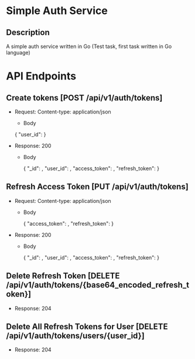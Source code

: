 # Simple Auth Service

## Description

A simple auth service written in Go
(Test task, first task written in Go language)

# API Endpoints

## Create tokens [POST /api/v1/auth/tokens]

- Request:
  Content-type: application/json

  - Body

  {
  "user_id": <user id>
  }

* Response: 200

  - Body

    {
    "\_id": <Mongo ID>,
    "user_id": <Proveded user id>,
    "access_token": <JWT>,
    "refresh_token": <base64 encoded JWT>
    }

## Refresh Access Token [PUT /api/v1/auth/tokens]

- Request:
  Content-type: application/json

  - Body

    {
    "access_token": <JWT>,
    "refresh_token": <base64 encoded JWT>
    }

* Response: 200

  - Body

    {
    "\_id": <Mongo ID>,
    "user_id": <Proveded user id>,
    "access_token": <JWT>,
    "refresh_token": <base64 encoded JWT>
    }

## Delete Refresh Token [DELETE /api/v1/auth/tokens/{base64_encoded_refresh_token}]

- Response: 204

## Delete All Refresh Tokens for User [DELETE /api/v1/auth/tokens/users/{user_id}]

- Response: 204
